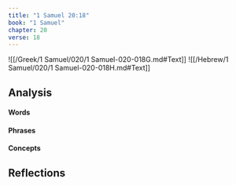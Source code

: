 ```yaml
---
title: "1 Samuel 20:18"
book: "1 Samuel"
chapter: 20
verse: 18
---
```

![[/Greek/1 Samuel/020/1 Samuel-020-018G.md#Text]]
![[/Hebrew/1 Samuel/020/1 Samuel-020-018H.md#Text]]

## Analysis

#### Words

#### Phrases

#### Concepts

## Reflections
